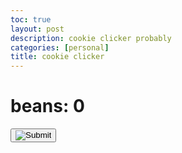 ```yaml
---
toc: true
layout: post
description: cookie clicker probably 
categories: [personal]
title: cookie clicker
---
```


<html>
<h1>beans: <b id="beanCount">0</b></h1>
<button onclick="addBeans()"> <input name="beancan.png" type="Image" src="beancan.png"/> </button>
<script>
    var beans = 0
    function addBeans() {
         beans += 1
    document.getElementById('beanCount').innerHTML = beans
        
    }

![]({{site.baseurl}}/_posts/beancan.png)"
 
  
    
</script>
</html>





